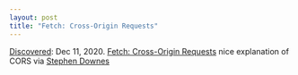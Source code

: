 ```yaml
---
layout: post
title: "Fetch: Cross-Origin Requests"
---
```

[Discovered](http://rolandtanglao.com/2020/07/29/p1-blogthis-checkvist-list-links-to-blog/): Dec 11, 2020. [Fetch: Cross-Origin Requests](https://javascript.info/fetch-crossorigin) nice explanation of CORS via [Stephen Downes](https://www.downes.ca/post/71704)

